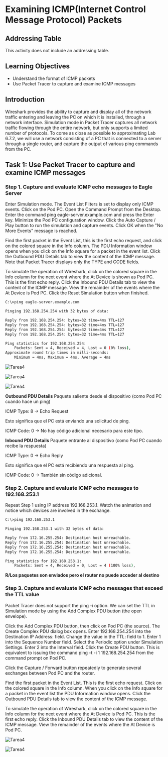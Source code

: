 # Examining ICMP(Internet Control Message Protocol) Packets

## Addressing Table

This activity does not include an addressing table.

## Learning Objectives

* Understand the format of ICMP packets
* Use Packet Tracer to capture and examine ICMP messages

## Introduction

Wireshark provides the ability to capture and display all of the network traffic entering and leaving the PC on which it is installed, through a network interface. Simulation mode in Packet Tracer captures all network traffic flowing through the entire network, but only supports a limited number of protocols. To come as close as possible to approximating Lab 6.7.2, we will use a network consisting of a PC that is connected to a server through a single router, and capture the output of various ping commands from the PC.

## Task 1: Use Packet Tracer to capture and examine ICMP messages

### Step 1. Capture and evaluate ICMP echo messages to Eagle Server

Enter Simulation mode. The Event List Filters is set to display only ICMP events. Click on the Pod PC. Open the Command Prompt from the Desktop. Enter the command ping eagle-server.example.com and press the Enter key. Minimize the Pod PC configuration window. Click the Auto Capture / Play button to run the simulation and capture events. Click OK when the "No More Events" message is reached.

Find the first packet in the Event List, this is the first echo request, and click on the colored square in the Info column. The PDU Information window opens when you click on the Info square for a packet in the event list. Click the Outbound PDU Details tab to view the content of the ICMP message. Note that Packet Tracer displays only the TYPE and CODE fields.

To simulate the operation of Wireshark, click on the colored square in the Info column for the next event where the At Device is shown as Pod PC. This is the first echo reply. Click the Inbound PDU Details tab to view the content of the ICMP message.
View the remainder of the events where the At Device is Pod PC. Click the Reset Simulation button when finished.

```bash
C:\>ping eagle-server.example.com

Pinging 192.168.254.254 with 32 bytes of data:

Reply from 192.168.254.254: bytes=32 time=4ms TTL=127
Reply from 192.168.254.254: bytes=32 time=4ms TTL=127
Reply from 192.168.254.254: bytes=32 time=4ms TTL=127
Reply from 192.168.254.254: bytes=32 time=4ms TTL=127

Ping statistics for 192.168.254.254:
    Packets: Sent = 4, Received = 4, Lost = 0 (0% loss),
Approximate round trip times in milli-seconds:
    Minimum = 4ms, Maximum = 4ms, Average = 4ms

```

![Tarea4](../../Images/T4/General.png)

![Tarea4](../../Images/T4/Outbound.png)

![Tarea4](../../Images/T4/Inbound.png)

**Outbound PDU Details**
Paquete saliente desde el dispositivo (como Pod PC cuando hace un ping)

ICMP Type: 8 → Echo Request

Esto significa que el PC está enviando una solicitud de ping.

ICMP Code: 0 → No hay código adicional necesario para este tipo.

**Inbound PDU Details**
Paquete entrante al dispositivo (como Pod PC cuando recibe la respuesta)

ICMP Type: 0 → Echo Reply

Esto significa que el PC está recibiendo una respuesta al ping.

ICMP Code: 0 → También sin código adicional.

### Step 2. Capture and evaluate ICMP echo messages to 192.168.253.1

Repeat Step 1 using IP address 192.168.253.1. Watch the animation and notice which devices are involved in the exchange.

```bash
C:\>ping 192.168.253.1

Pinging 192.168.253.1 with 32 bytes of data:

Reply from 172.16.255.254: Destination host unreachable.
Reply from 172.16.255.254: Destination host unreachable.
Reply from 172.16.255.254: Destination host unreachable.
Reply from 172.16.255.254: Destination host unreachable.

Ping statistics for 192.168.253.1:
    Packets: Sent = 4, Received = 0, Lost = 4 (100% loss),
```

**R/Los paquetes son enviados pero el router no puede acceder al destino**

### Step 3. Capture and evaluate ICMP echo messages that exceed the TTL value

Packet Tracer does not support the ping -i option. We can set the TTL in Simulation mode by using the Add Complex PDU button (the open envelope).

Click the Add Complex PDU button, then click on Pod PC (the source). The Create Complex PDU dialog box opens. Enter 192.168.254.254 into the Destination IP Address: field. Change the value in the TTL: field to 1. Enter 1 into the Sequence Number field. Select the Periodic option under Simulation Settings. Enter 2 into the Interval field. Click the Create PDU button. This is equivalent to issuing the command ping -t -i 1 192.168.254.254 from the command prompt on Pod PC.

Click the Capture / Forward button repeatedly to generate several exchanges between Pod PC and the router.

Find the first packet in the Event List. This is the first echo request. Click on the colored square in the Info column. When you click on the Info square for a packet in the event list the PDU Information window opens. Click the Outbound PDU Details tab to view the content of the ICMP message.

To simulate the operation of Wireshark, click on the colored square in the Info column for the next event where the At Device is Pod PC. This is the first echo reply. Click the Inbound PDU Details tab to view the content of the ICMP message.
View the remainder of the events where the At Device is Pod PC.

![Tarea4](../../Images/T4/complexUDP.png)

![Tarea4](../../Images/T4/OutboundUDP.png)

